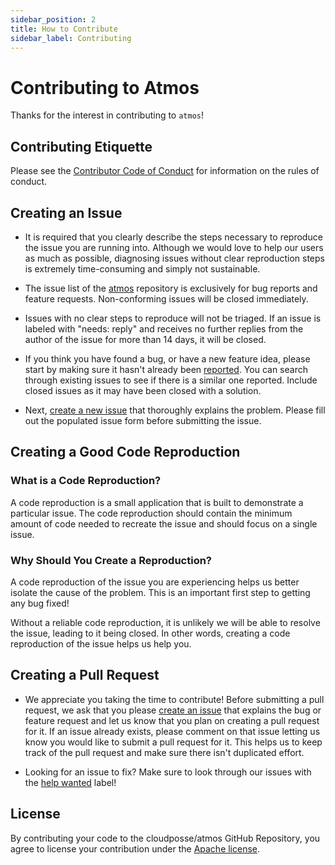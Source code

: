 ```yaml
---
sidebar_position: 2
title: How to Contribute
sidebar_label: Contributing
---
```


# Contributing to Atmos

Thanks for the interest in contributing to `atmos`!

## Contributing Etiquette

Please see the [Contributor Code of Conduct](coc.md) for information on the rules of conduct.

## Creating an Issue

- It is required that you clearly describe the steps necessary to reproduce the issue you are running into. Although we would love to help our users
  as much as possible, diagnosing issues without clear reproduction steps is extremely time-consuming and simply not sustainable.

- The issue list of the [atmos](https://github.com/aloudposse/atmos) repository is exclusively for bug reports and feature requests. Non-conforming
  issues will be closed immediately.

- Issues with no clear steps to reproduce will not be triaged. If an issue is labeled with "needs: reply" and receives no further replies from the
  author of the issue for more than 14 days, it will be closed.

- If you think you have found a bug, or have a new feature idea, please start by making sure it hasn't already
  been [reported](https://github.com/cloudposse/atmos/issues?utf8=%E2%9C%93&q=is%3Aissue). You can search through existing issues to see if there is a
  similar one reported. Include closed issues as it may have been closed with a solution.

- Next, [create a new issue](https://github.com/cloudposse/atmos/issues/new/choose) that thoroughly explains the problem. Please fill out the
  populated issue form before submitting the issue.

## Creating a Good Code Reproduction

### What is a Code Reproduction?

A code reproduction is a small application that is built to demonstrate a particular issue. The code reproduction should contain the minimum amount of
code needed to recreate the issue and should focus on a single issue.

### Why Should You Create a Reproduction?

A code reproduction of the issue you are experiencing helps us better isolate the cause of the problem. This is an important first step to getting any
bug fixed!

Without a reliable code reproduction, it is unlikely we will be able to resolve the issue, leading to it being closed. In other words, creating a code
reproduction of the issue helps us help you.

## Creating a Pull Request

- We appreciate you taking the time to contribute! Before submitting a pull request, we ask that you please [create an issue](#creating-an-issue) that
  explains the bug or feature request and let us know that you plan on creating a pull request for it. If an issue already exists, please comment on
  that issue letting us know you would like to submit a pull request for it. This helps us to keep track of the pull request and make sure there isn't
  duplicated effort.

- Looking for an issue to fix? Make sure to look through our issues with
  the [help wanted](https://github.com/cloudposse/atmos/issues?q=is%3Aopen+is%3Aissue+label%3A%22help+wanted%22) label!

## License

By contributing your code to the cloudposse/atmos GitHub Repository, you agree to license your contribution under
the [Apache license](http://www.apache.org/licenses).
